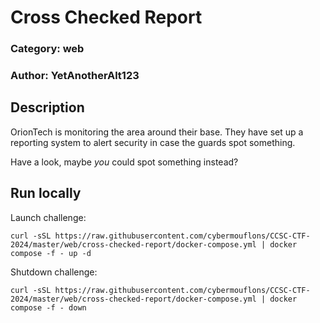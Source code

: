 # Cross Checked Report

### Category: web
### Author: YetAnotherAlt123

## Description

  OrionTech is monitoring the area around their base.
  They have set up a reporting system to alert security in case the guards spot something.

  Have a look, maybe *you* could spot something instead?

## Run locally

Launch challenge:

`curl -sSL https://raw.githubusercontent.com/cybermouflons/CCSC-CTF-2024/master/web/cross-checked-report/docker-compose.yml | docker compose -f - up -d`

Shutdown challenge:

`curl -sSL https://raw.githubusercontent.com/cybermouflons/CCSC-CTF-2024/master/web/cross-checked-report/docker-compose.yml | docker compose -f - down`

